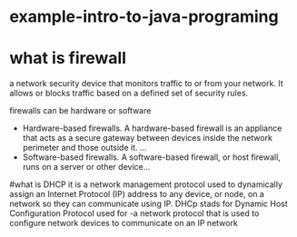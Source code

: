 # example-intro-to-java-programing
# what is firewall
a network security device that monitors traffic to or from your network. It allows or blocks traffic based on a defined set of security rules.

firewalls can be hardware or software
* Hardware-based firewalls. A hardware-based firewall is an appliance that acts as a secure gateway between devices inside the network perimeter and those outside it. ...
 * Software-based firewalls. A software-based firewall, or host firewall, runs on a server or other device...

#what is DHCP
it is a network management protocol used to dynamically assign an Internet Protocol (IP) address to any device, or node, on a network so they can communicate using IP.
DHCp stads for Dynamic Host Configuration Protocol
used for -a network protocol that is used to configure network devices to communicate on an IP network
